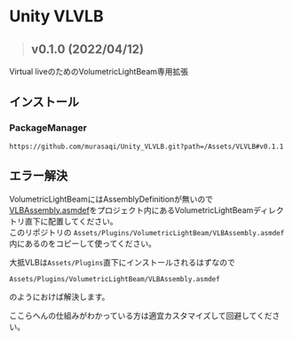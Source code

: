 # Unity VLVLB
> ## v0.1.0 (2022/04/12)
  
Virtual liveのためのVolumetricLightBeam専用拡張

## インストール

### PackageManager

```
https://github.com/murasaqi/Unity_VLVLB.git?path=/Assets/VLVLB#v0.1.1
```

## エラー解決

VolumetricLightBeamにはAssemblyDefinitionが無いので  
[VLBAssembly.asmdef](https://github.com/murasaqi/Unity_VLVLB/blob/main/Assets/Plugins/VolumetricLightBeam/VLBAssembly.asmdef)をプロジェクト内にあるVolumetricLightBeamディレクトリ直下に配置してください。  
このリポジトリの `Assets/Plugins/VolumetricLightBeam/VLBAssembly.asmdef` 内にあるのをコピーして使ってください。  

大抵VLBは`Assets/Plugins`直下にインストールされるはずなので
```
Assets/Plugins/VolumetricLightBeam/VLBAssembly.asmdef
```
のようにおけば解決します。


ここらへんの仕組みがわかっている方は適宜カスタマイズして回避してください。


